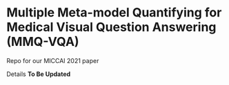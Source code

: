 # Multiple Meta-model Quantifying for Medical Visual Question Answering (MMQ-VQA)
Repo for our MICCAI 2021 paper

Details **To Be Updated**
